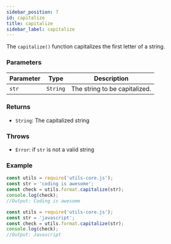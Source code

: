 ```yaml
---
sidebar_position: 7
id: capitalize
title: capitalize
sidebar_label: capitalize
---
```


The `capitalize()` function capitalizes the first letter of a string.

### Parameters

| Parameter | Type     | Description                           |
| --------- | -------- | ------------------------------------- |
| `str`     | `String` | The string to be capitalized.         |


### Returns

- `String`: The capitalized string

### Throws

- `Error`: if `str` is not a valid string

### Example

```js
const utils = require('utils-core.js');
const str = 'coding is awesome';
const check = utils.format.capitalize(str);
console.log(check);
//Output: Coding is awesome
```
```js
const utils = require('utils-core.js');
const str = 'javascript';
const check = utils.format.capitalize(str);
console.log(check);
//Output: Javascript
```
